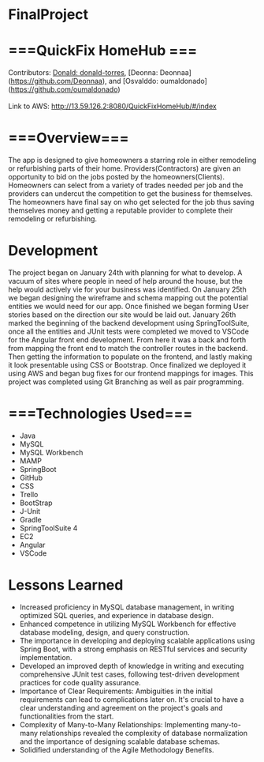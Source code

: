 # FinalProject   

# ===QuickFix HomeHub ===

Contributors: [Donald: donald-torres](https://github.com/donald-torres), [Deonna: Deonnaa] (https://github.com/Deonnaa), and [Osvalddo: oumaldonado] (https://github.com/oumaldonado)
<br>
<br>
Link to AWS: http://13.59.126.2:8080/QuickFixHomeHub/#/index

# ===Overview===

The app is designed to give homeowners a starring role in either remodeling or refurbishing parts of their home.  Providers(Contractors) are given an opportunity to bid on the jobs posted by the homeowners(Clients).  Homeowners can select from a variety of trades needed per job and the providers can undercut the competition to get the business for themselves. The homeowners have final say on who get selected for the job thus saving themselves money and getting a reputable provider to complete their remodeling or refurbishing.


# Development

The project began on January 24th with planning for what to develop.  A vacuum of sites where people in need of help around the house, but the help would actively vie for your business was identified.  On January 25th we began designing the wireframe and schema mapping out the potential entities we would need for our app.  Once finished we began forming User stories based on the direction our site would be laid out. January 26th marked the beginning of the backend development using SpringToolSuite, once all the entities and JUnit tests were completed we moved to VSCode for the Angular front end development.  From here it was a back and forth from mapping the front end to match the controller routes in the backend. Then getting the information to populate on the frontend, and lastly making it look presentable using CSS or Bootstrap. Once finalized we deployed it using AWS and began bug fixes for our frontend mappings for images.  This project was completed using Git Branching as well as pair programming.


# ===Technologies Used===

- Java			
- MySQL
- MySQL Workbench		
- MAMP			
- SpringBoot		
- GitHub			
- CSS			
- Trello
- BootStrap		
- J-Unit
- Gradle
- SpringToolSuite 4
- EC2
- Angular
- VSCode

# Lessons Learned

- Increased proficiency in MySQL database management, in writing optimized SQL queries, and experience in database design.
- Enhanced competence in utilizing MySQL Workbench for effective database modeling, design, and query construction.
- The importance in developing and deploying scalable applications using Spring Boot, with a strong emphasis on RESTful services and security implementation.
- Developed an improved depth of knowledge in writing and executing comprehensive JUnit test cases, following test-driven development practices for code quality assurance.
- Importance of Clear Requirements: Ambiguities in the initial requirements can lead to complications later on. It's crucial to have a clear understanding and agreement on the project's goals and functionalities from the start.
- Complexity of Many-to-Many Relationships: Implementing many-to-many relationships revealed the complexity of database normalization and the importance of designing scalable database schemas.
- Solidified understanding of the Agile Methodology Benefits.















